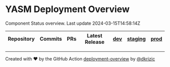 # YASM Deployment Overview

Component Status overview. Last update 2024-03-15T14:58:14Z

| Repository | Commits | PRs | Latest Release |  [dev](https://dev-yasm.prodyna.com) |  [staging](https://staging-yasm.prodyna.com) |  [prod](https://yasm.prodyna.com) | 
| --- | --- | --- | -- |  --- |  --- |  --- | 




---

Created with :heart: by the GitHub Action [deployment-overview](https://github.com/prodyna/deployment-overview) by [@dkrizic](https://github.com/dkrizic)

